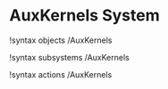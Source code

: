 <!-- MOOSE Documentation Stub: Remove this when content is added. -->

# AuxKernels System
!syntax objects /AuxKernels

!syntax subsystems /AuxKernels

!syntax actions /AuxKernels
